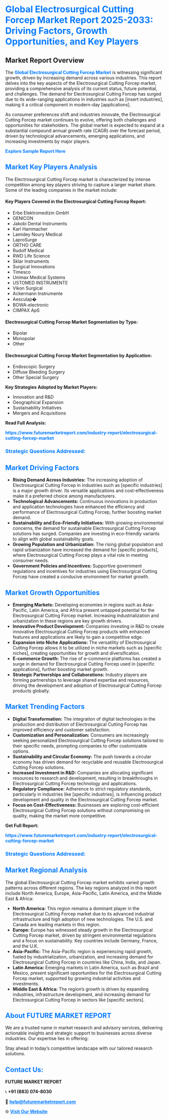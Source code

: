 <h1 style="color: #007BFF;">Global Electrosurgical Cutting Forcep Market Report 2025-2033: Driving Factors, Growth Opportunities, and Key Players</h1>

<section id="overview">
<h2>Market Report Overview</h2>
<p>The <a href="https://www.futuremarketreport.com/industry-report/electrosurgical-cutting-forcep-market" style="color: #007BFF; text-decoration: none;"><strong>Global Electrosurgical Cutting Forcep Market</strong></a> is witnessing significant growth, driven by increasing demand across various industries. This report delves into the key aspects of the Electrosurgical Cutting Forcep market, providing a comprehensive analysis of its current status, future potential, and challenges. The demand for Electrosurgical Cutting Forcep has surged due to its wide-ranging applications in industries such as [insert industries], making it a critical component in modern-day [applications].</p>
<p>As consumer preferences shift and industries innovate, the Electrosurgical Cutting Forcep market continues to evolve, offering both challenges and opportunities for stakeholders. The global market is expected to expand at a substantial compound annual growth rate (CAGR) over the forecast period, driven by technological advancements, emerging applications, and increasing investments by major players.</p>
</section>

<section id="overview">
<p><a href="https://www.futuremarketreport.com/request-sample/reportId=46327" style="color: #007BFF; text-decoration: none;"><strong>Explore Sample Report Here</strong></a></p>
</section>

<section id="key-players">
<h2 style="color: #007BFF;">Market Key Players Analysis</h2>
<p>The Electrosurgical Cutting Forcep market is characterized by intense competition among key players striving to capture a larger market share. Some of the leading companies in the market include:</p>
<h4>Key Players Covered in the Electrosurgical Cutting Forcep Report:</h4>
<ul><li>Erbe Elektromedizin GmbH</li><li>GENICON</li><li>Jakobi Dental Instruments</li><li>Karl Hammacher</li><li>Lamidey Noury Medical</li><li>LaproSurge</li><li>ORTHO CARE</li><li>Rudolf Medical</li><li>RWD Life Science</li><li>Sklar Instruments</li><li>Surgical Innovations</li><li>Timesco</li><li>Unimax Medical Systems</li><li>USTOMED INSTRUMENTE</li><li>Vikon Surgical</li><li>Ackermann Instrumente</li><li>Aesculap�</li><li>BOWA-electronic</li><li>CIMPAX ApS</li></ul>
<h4>Electrosurgical Cutting Forcep Market Segmentation by Type:</h4>
<ul><li>Bipolar</li><li>Monopolar</li><li>Other</li></ul>

<h4>Electrosurgical Cutting Forcep Market Segmentation by Application:</h4>
<ul><li>Endoscopic Surgery</li><li>Diffuse Bleeding Surgery</li><li>Other Special Surgery</li></ul>
<p><strong>Key Strategies Adopted by Market Players:</strong></p>
<ul>
<li>Innovation and R&D</li>
<li>Geographical Expansion</li>
<li>Sustainability Initiatives</li>
<li>Mergers and Acquisitions</li>
</ul>
</section>

<section>
<p><strong>Read Full Analysis: </strong></p><a href="https://www.futuremarketreport.com/industry-report/electrosurgical-cutting-forcep-market" style="color: #007BFF; text-decoration: none;"><strong>https://www.futuremarketreport.com/industry-report/electrosurgical-cutting-forcep-market</strong></a>
<h3 style="color: #007BFF;">Strategic Questions Addressed:</h3>
</section>

<section id="driving-factors">
<h2 style="color: #007BFF;">Market Driving Factors</h2>
<ul>
<li><strong>Rising Demand Across Industries:</strong> The increasing adoption of Electrosurgical Cutting Forcep in industries such as [specific industries] is a major growth driver. Its versatile applications and cost-effectiveness make it a preferred choice among manufacturers.</li>
<li><strong>Technological Advancements:</strong> Continuous innovations in production and application technologies have enhanced the efficiency and performance of Electrosurgical Cutting Forcep, further boosting market demand.</li>
<li><strong>Sustainability and Eco-Friendly Initiatives:</strong> With growing environmental concerns, the demand for sustainable Electrosurgical Cutting Forcep solutions has surged. Companies are investing in eco-friendly variants to align with global sustainability goals.</li>
<li><strong>Growing Population and Urbanization:</strong> The rising global population and rapid urbanization have increased the demand for [specific products], where Electrosurgical Cutting Forcep plays a vital role in meeting consumer needs.</li>
<li><strong>Government Policies and Incentives:</strong> Supportive government regulations and incentives for industries using Electrosurgical Cutting Forcep have created a conducive environment for market growth.</li>
</ul>
</section>

<section id="growth-opportunities">
<h2 style="color: #007BFF;">Market Growth Opportunities</h2>
<ul>
<li><strong>Emerging Markets:</strong> Developing economies in regions such as Asia-Pacific, Latin America, and Africa present untapped potential for the Electrosurgical Cutting Forcep market. Increasing industrialization and urbanization in these regions are key growth drivers.</li>
<li><strong>Innovative Product Development:</strong> Companies investing in R&D to create innovative Electrosurgical Cutting Forcep products with enhanced features and applications are likely to gain a competitive edge.</li>
<li><strong>Expansion into Niche Applications:</strong> The versatility of Electrosurgical Cutting Forcep allows it to be utilized in niche markets such as [specific niches], creating opportunities for growth and diversification.</li>
<li><strong>E-commerce Growth:</strong> The rise of e-commerce platforms has created a surge in demand for Electrosurgical Cutting Forcep used in [specific applications], further boosting market growth.</li>
<li><strong>Strategic Partnerships and Collaborations:</strong> Industry players are forming partnerships to leverage shared expertise and resources, driving the development and adoption of Electrosurgical Cutting Forcep products globally.</li>
</ul>
</section>

<section id="trending-factors">
<h2 style="color: #007BFF;">Market Trending Factors</h2>
<ul>
<li><strong>Digital Transformation:</strong> The integration of digital technologies in the production and distribution of Electrosurgical Cutting Forcep has improved efficiency and customer satisfaction.</li>
<li><strong>Customization and Personalization:</strong> Consumers are increasingly seeking personalized Electrosurgical Cutting Forcep solutions tailored to their specific needs, prompting companies to offer customizable options.</li>
<li><strong>Sustainability and Circular Economy:</strong> The push towards a circular economy has driven demand for recyclable and reusable Electrosurgical Cutting Forcep solutions.</li>
<li><strong>Increased Investment in R&D:</strong> Companies are allocating significant resources to research and development, resulting in breakthroughs in Electrosurgical Cutting Forcep technology and applications.</li>
<li><strong>Regulatory Compliance:</strong> Adherence to strict regulatory standards, particularly in industries like [specific industries], is influencing product development and quality in the Electrosurgical Cutting Forcep market.</li>
<li><strong>Focus on Cost-Effectiveness:</strong> Businesses are exploring cost-efficient Electrosurgical Cutting Forcep solutions without compromising on quality, making the market more competitive.</li>
</ul>
</section>

<section>
<p><strong>Get Full Report: </strong></p><a href="https://www.futuremarketreport.com/industry-report/electrosurgical-cutting-forcep-market" style="color: #007BFF; text-decoration: none;"><strong>https://www.futuremarketreport.com/industry-report/electrosurgical-cutting-forcep-market</strong></a>
<h3 style="color: #007BFF;">Strategic Questions Addressed:</h3>
</section>


<section id="regional-analysis">
<h2 style="color: #007BFF;">Market Regional Analysis</h2>
<p>The global Electrosurgical Cutting Forcep market exhibits varied growth patterns across different regions. The key regions analyzed in this report include North America, Europe, Asia-Pacific, Latin America, and the Middle East & Africa:</p>
<ul>
<li><strong>North America:</strong> This region remains a dominant player in the Electrosurgical Cutting Forcep market due to its advanced industrial infrastructure and high adoption of new technologies. The U.S. and Canada are leading markets in this region.</li>
<li><strong>Europe:</strong> Europe has witnessed steady growth in the Electrosurgical Cutting Forcep market, driven by stringent environmental regulations and a focus on sustainability. Key countries include Germany, France, and the U.K.</li>
<li><strong>Asia-Pacific:</strong> The Asia-Pacific region is experiencing rapid growth, fueled by industrialization, urbanization, and increasing demand for Electrosurgical Cutting Forcep in countries like China, India, and Japan.</li>
<li><strong>Latin America:</strong> Emerging markets in Latin America, such as Brazil and Mexico, present significant opportunities for the Electrosurgical Cutting Forcep market, supported by growing industrial activities and investments.</li>
<li><strong>Middle East & Africa:</strong> The region’s growth is driven by expanding industries, infrastructure development, and increasing demand for Electrosurgical Cutting Forcep in sectors like [specific sectors].</li>
</ul>
</section>

<footer>
<h2 style="color: #007BFF;">About FUTURE MARKET REPORT</h2>
<p>We are a trusted name in market research and advisory services, delivering actionable insights and strategic support to businesses across diverse industries. Our expertise lies in offering:</p>

<p>Stay ahead in today’s competitive landscape with our tailored research solutions.</p>

<h2 style="color: #007BFF;">Contact Us:</h2>
<p><strong>FUTURE MARKET REPORT</strong></p>
<p>📞 <strong>+91 (883) 074-8030</strong></p>
<p>📧 <strong><a href="mailto:help@futuremarketreport.com" style="color: #007BFF;">help@futuremarketreport.com</a></strong></p>
<p>🌐 <strong><a href="https://www.futuremarketreport.com/" style="color: #007BFF;">Visit Our Website</a></strong></p>
</footer>